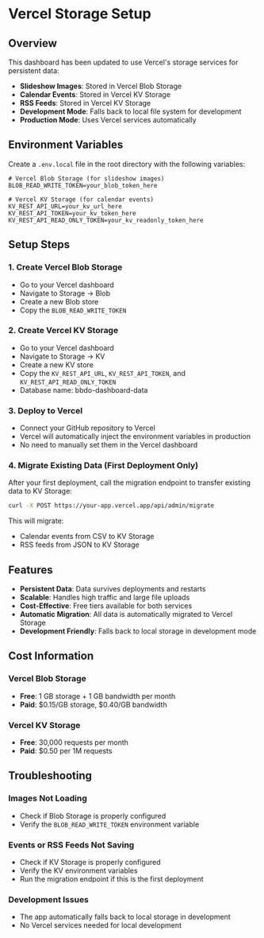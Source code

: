 # Vercel Storage Setup

## Overview

This dashboard has been updated to use Vercel's storage services for persistent data:

- **Slideshow Images**: Stored in Vercel Blob Storage
- **Calendar Events**: Stored in Vercel KV Storage
- **RSS Feeds**: Stored in Vercel KV Storage
- **Development Mode**: Falls back to local file system for development
- **Production Mode**: Uses Vercel services automatically

## Environment Variables

Create a `.env.local` file in the root directory with the following variables:

```env
# Vercel Blob Storage (for slideshow images)
BLOB_READ_WRITE_TOKEN=your_blob_token_here

# Vercel KV Storage (for calendar events)
KV_REST_API_URL=your_kv_url_here
KV_REST_API_TOKEN=your_kv_token_here
KV_REST_API_READ_ONLY_TOKEN=your_kv_readonly_token_here
```

## Setup Steps

### 1. Create Vercel Blob Storage
- Go to your Vercel dashboard
- Navigate to Storage → Blob
- Create a new Blob store
- Copy the `BLOB_READ_WRITE_TOKEN`

### 2. Create Vercel KV Storage
- Go to your Vercel dashboard
- Navigate to Storage → KV
- Create a new KV store
- Copy the `KV_REST_API_URL`, `KV_REST_API_TOKEN`, and `KV_REST_API_READ_ONLY_TOKEN`
- Database name: bbdo-dashboard-data

### 3. Deploy to Vercel
- Connect your GitHub repository to Vercel
- Vercel will automatically inject the environment variables in production
- No need to manually set them in the Vercel dashboard

### 4. Migrate Existing Data (First Deployment Only)
After your first deployment, call the migration endpoint to transfer existing data to KV Storage:

```bash
curl -X POST https://your-app.vercel.app/api/admin/migrate
```

This will migrate:
- Calendar events from CSV to KV Storage
- RSS feeds from JSON to KV Storage

## Features

- **Persistent Data**: Data survives deployments and restarts
- **Scalable**: Handles high traffic and large file uploads
- **Cost-Effective**: Free tiers available for both services
- **Automatic Migration**: All data is automatically migrated to Vercel Storage
- **Development Friendly**: Falls back to local storage in development mode

## Cost Information

### Vercel Blob Storage
- **Free**: 1 GB storage + 1 GB bandwidth per month
- **Paid**: $0.15/GB storage, $0.40/GB bandwidth

### Vercel KV Storage
- **Free**: 30,000 requests per month
- **Paid**: $0.50 per 1M requests

## Troubleshooting

### Images Not Loading
- Check if Blob Storage is properly configured
- Verify the `BLOB_READ_WRITE_TOKEN` environment variable

### Events or RSS Feeds Not Saving
- Check if KV Storage is properly configured
- Verify the KV environment variables
- Run the migration endpoint if this is the first deployment

### Development Issues
- The app automatically falls back to local storage in development
- No Vercel services needed for local development
